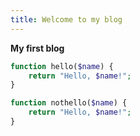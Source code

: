 ```yaml
---
title: Welcome to my blog
---
```


**My first blog**


```php
function hello($name) {
    return "Hello, $name!";
}

function nothello($name) {
    return "Hello, $name!";
}
```
